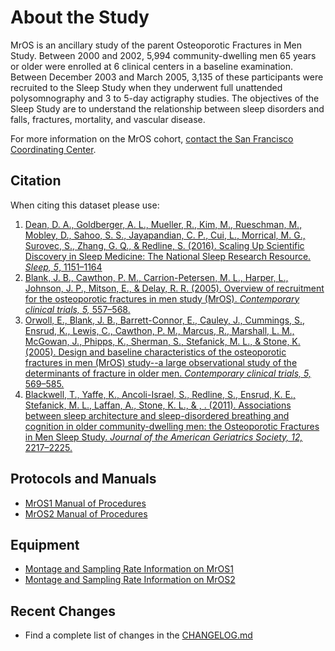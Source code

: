# About the Study

MrOS is an ancillary study of the parent Osteoporotic Fractures in Men Study. Between 2000 and 2002, 5,994 community-dwelling men 65 years or older were enrolled at 6 clinical centers in a baseline examination. Between December 2003 and March 2005, 3,135 of these participants were recruited to the Sleep Study when they underwent full unattended polysomnography and 3 to 5-day actigraphy studies. The objectives of the Sleep Study are to understand the relationship between sleep disorders and falls, fractures, mortality, and vascular disease.

For more information on the MrOS cohort, [contact the San Francisco Coordinating Center](http://coordinatingcenter.ucsf.edu/research/studies.php).

## Citation

When citing this dataset please use:

1. [Dean, D. A., Goldberger, A. L., Mueller, R., Kim, M., Rueschman, M., Mobley, D., Sahoo, S. S., Jayapandian, C. P., Cui, L., Morrical, M. G., Surovec, S., Zhang, G. Q., & Redline, S. (2016). Scaling Up Scientific Discovery in Sleep Medicine: The National Sleep Research Resource. *Sleep, 5*, 1151–1164](http://www.ncbi.nlm.nih.gov/pubmed/27070134)
2. [Blank, J. B., Cawthon, P. M., Carrion-Petersen, M. L., Harper, L., Johnson, J. P., Mitson, E., & Delay, R. R. (2005). Overview of recruitment for the osteoporotic fractures in men study (MrOS). *Contemporary clinical trials, 5,* 557–568.](http://www.ncbi.nlm.nih.gov/pubmed/16085466)
3. [Orwoll, E., Blank, J. B., Barrett-Connor, E., Cauley, J., Cummings, S., Ensrud, K., Lewis, C., Cawthon, P. M., Marcus, R., Marshall, L. M., McGowan, J., Phipps, K., Sherman, S., Stefanick, M. L., & Stone, K. (2005). Design and baseline characteristics of the osteoporotic fractures in men (MrOS) study--a large observational study of the determinants of fracture in older men. *Contemporary clinical trials, 5,* 569–585.](http://www.ncbi.nlm.nih.gov/pubmed/16084776)
4. [Blackwell, T., Yaffe, K., Ancoli-Israel, S., Redline, S., Ensrud, K. E., Stefanick, M. L., Laffan, A., Stone, K. L., & , . (2011). Associations between sleep architecture and sleep-disordered breathing and cognition in older community-dwelling men: the Osteoporotic Fractures in Men Sleep Study. *Journal of the American Geriatrics Society, 12,* 2217–2225.](http://www.ncbi.nlm.nih.gov/pubmed/22188071)

## Protocols and Manuals

- [MrOS1 Manual of Procedures](:files_path:/documentation?f=MrOS_Visit1_PSG_Manual_of_Procedures.pdf)
- [MrOS2 Manual of Procedures](:files_path:/documentation?f=MrOS_Visit2_PSG_Manual_of_Procedures.pdf)

## Equipment
- [Montage and Sampling Rate Information on MrOS1](:pages_path:/equipment-mros1.md)
- [Montage and Sampling Rate Information on MrOS2](:pages_path:/equipment-mros2.md)

## Recent Changes

- Find a complete list of changes in the [CHANGELOG.md](:pages_path:/CHANGELOG.md)
